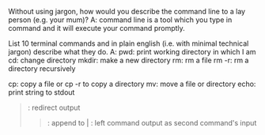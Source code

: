 Without using jargon, how would you describe the command line to a lay person (e.g. your mum)?
A: command line is a tool which you type in command and it will execute your command promptly.

List 10 terminal commands and in plain english (i.e. with minimal technical jargon) describe what they do.
A:
pwd: print working directory in which I am
cd: change directory
mkdir: make a new directory
rm: rm a file
rm -r: rm a directory recursively

cp: copy a file or cp -r to copy a directory
mv: move a file or directory
echo: print string to stdout
>: redirect output 
>>: append to 
| : left command output as second command's input